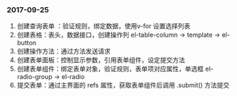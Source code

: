 ### 2017-09-25

1. 创建查询表单 ：验证规则，绑定数据，使用v-for 设置选择列表
2. 创建表格：表头，数据接口，创建操作列 el-table-column -> template -> el-button
3. 创建操作方法：通过方法发送请求
4. 创建表单面板：控制显示参数，引用表单组件，设定提交方法
5. 创建表单组件：绑定表单对象，验证规则，表单项对应属性，单选框 el-radio-group -> el-radio
6. 提交表单：通过主界面的 refs 属性，获取表单组件后调用 .submit() 方法提交